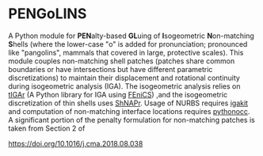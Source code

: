# PENGoLINS

A Python module for **PEN**alty-based **GL**uing of **I**sogeometric **N**on-matching **S**hells (where the lower-case "o" is added for pronunciation; pronounced like "pangolins", mammals that covered in large, protective scales). This module couples non-matching shell patches (patches share common boundaries or have intersections but have different parametric discretizations) to maintain their displacement and rotational continuity during isogeometric analysis (IGA). The isogeometric analysis relies on [tIGAr](https://github.com/david-kamensky/tIGAr) (A Python library for IGA using [FEniCS](https://fenicsproject.org/)) ,and the isogeometric discretization of thin shells uses [ShNAPr](https://github.com/david-kamensky/ShNAPr). Usage of NURBS requires [igakit](https://bitbucket.org/dalcinl/igakit/src/master/) and computation of non-matching interface locations requires [pythonocc](https://github.com/tpaviot/pythonocc-core). \
A significant portion of the penalty formulation for non-matching patches is taken from Section 2 of 

https://doi.org/10.1016/j.cma.2018.08.038



